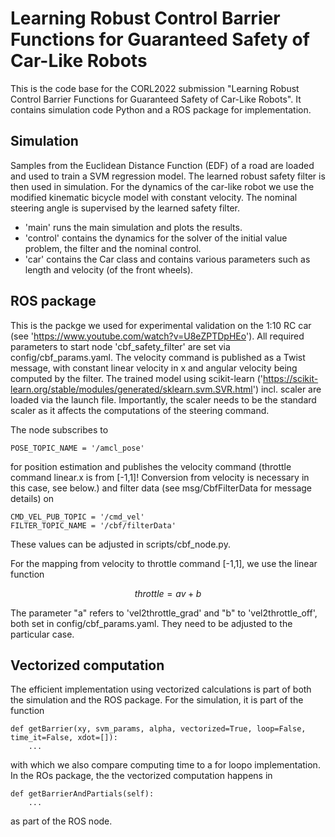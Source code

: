 # Learning Robust Control Barrier Functions for Guaranteed Safety of Car-Like Robots

This is the code base for the CORL2022 submission "Learning Robust Control Barrier Functions for Guaranteed Safety of Car-Like Robots". It contains simulation code Python and a ROS package for implementation.

## Simulation

Samples from the Euclidean Distance Function (EDF) of a road are loaded and used to train a SVM regression model. The learned robust safety filter is then used in simulation. For the dynamics of the car-like robot we use the modified kinematic bicycle model with constant velocity. The nominal steering angle is supervised by the learned safety filter.
- 'main' runs the main simulation and plots the results.
- 'control' contains the dynamics for the solver of the initial value problem, the filter and the nominal control.
- 'car' contains the Car class and contains various parameters such as length and velocity (of the front wheels). 

## ROS package 

This is the packge we used for experimental validation on the 1:10 RC car (see 'https://www.youtube.com/watch?v=U8eZPTDpHEo'). All required parameters to start node 'cbf_safety_filter' are set via config/cbf_params.yaml. The velocity command is published as a Twist message, with constant linear velocity in x and angular velocity being computed by the filter. The trained model using scikit-learn ('https://scikit-learn.org/stable/modules/generated/sklearn.svm.SVR.html') incl. scaler are loaded via the launch file. Importantly, the scaler needs to be the standard scaler as it affects the computations of the steering command.

The node subscribes to 
```
POSE_TOPIC_NAME = '/amcl_pose'
```
for position estimation and publishes the velocity command (throttle command linear.x is from [-1,1]! Conversion from velocity is necessary in this case, see below.) and filter data (see msg/CbfFilterData for message details) on
```
CMD_VEL_PUB_TOPIC = '/cmd_vel'
FILTER_TOPIC_NAME = '/cbf/filterData'
```
These values can be adjusted in scripts/cbf_node.py.

For the mapping from velocity to throttle command [-1,1], we use the linear function 
```math
throttle = av+b
```
The parameter "a" refers to 'vel2throttle_grad' and "b" to 'vel2throttle_off', both set in config/cbf_params.yaml. They need to be adjusted to the particular case.

## Vectorized computation 
The efficient implementation using vectorized calculations is part of both the simulation and the ROS package. For the simulation, it is part of the function 
```
def getBarrier(xy, svm_params, alpha, vectorized=True, loop=False, time_it=False, xdot=[]):
    ...
```
with which we also compare computing time to a for loopo implementation. In the ROs package, the the vectorized computation happens in 
```
def getBarrierAndPartials(self):
    ...
```
as part of the ROS node.
